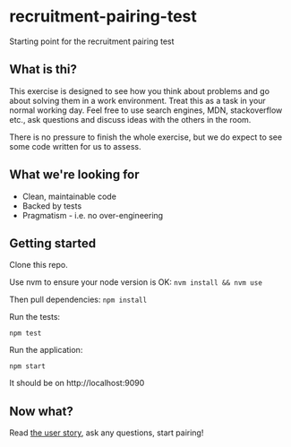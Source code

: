 # recruitment-pairing-test

Starting point for the recruitment pairing test

## What is thi?

This exercise is designed to see how you think about problems and go about solving them in a work environment. Treat this as a task in your normal working day. Feel free to use search engines, MDN, stackoverflow etc., ask questions and discuss ideas with the others in the room.

There is no pressure to finish the whole exercise, but we do expect to see some code written for us to assess.

## What we're looking for

- Clean, maintainable code
- Backed by tests
- Pragmatism - i.e. no over-engineering

## Getting started

Clone this repo.

Use nvm to ensure your node version is OK: `nvm install && nvm use`

Then pull dependencies: `npm install`

Run the tests:

`npm test`

Run the application:

`npm start`

It should be on http://localhost:9090

## Now what?

Read [the user story](user-story-1.md), ask any questions, start pairing!
